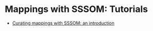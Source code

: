 # Mappings with SSSOM: Tutorials

- [Curating mappings with SSSOM: an introduction](https://mapping-commons.github.io/sssom/tutorial/)
